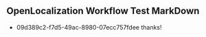 ## OpenLocalization Workflow Test MarkDown
* 09d389c2-f7d5-49ac-8980-07ecc757fdee thanks!

<!--HONumber=Feb17_HO2-->


